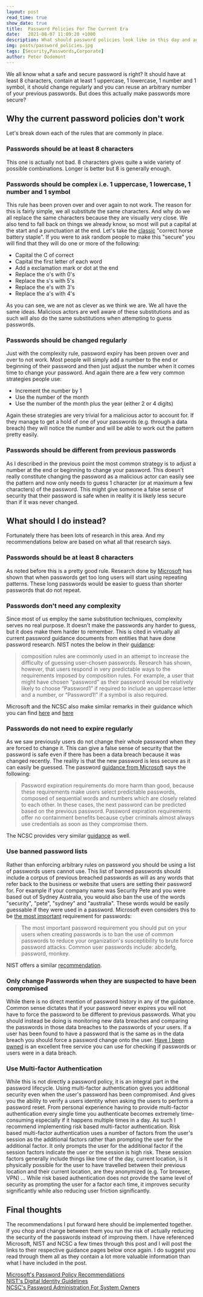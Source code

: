 ```yaml
---
layout: post
read_time: true
show_date: true
title:  Password Policies For The Current Era
date:   2021-08-07 11:09:20 +1000
description: What should password policies look like in this day and age.
img: posts/password_policies.jpg
tags: [Security,Passwords,Corporate]
author: Peter Dodemont
---
```

We all know what a safe and secure password is right? It should have at least 8 characters, contain at least 1 uppercase, 1 lowercase, 1 number and 1 symbol, it should change regularly and you can reuse an arbitrary number of your previous passwords. But does this actually make passwords more secure?

## Why the current password policies don't work
Let's break down each of the rules that are commonly in place.

### Passwords should be at least 8 characters
This one is actually not bad. 8 characters gives quite a wide variety of possible combinations. Longer is better but 8 is generally enough.

### Passwords should be complex i.e. 1 uppercase, 1 lowercase, 1 number and 1 symbol
This rule has been proven over and over again to not work. The reason for this is fairly simple, we all substitute the same characters. And why do we all replace the same characters because they are visually very close. We also tend to fall back on things we already know, so most will put a capital at the start and a punctuation at the end.
Let's take the [classic](https://xkcd.com/936/) "correct horse battery staple". If you were to ask random people to make this "secure" you will find  that they will do one or more of the following:
* Capital the C of correct
* Capital the first letter of each word
* Add a exclamation mark or dot at the end
* Replace the o's with 0's
* Replace the s's with 5's
* Replace the e's with 3's
* Replace the a's with 4's

As you can see, we are not as clever as we think we are. We all have the same ideas. Malicious actors are well aware of these substitutions and as such will also do the same substitutions when attempting to guess passwords.

### Passwords should be changed regularly
Just with the complexity rule, password expiry has been proven over and over to not work. Most people will simply add a number to the end or beginning of their password and then just adjust the number when it comes time to change your password. And again there are a few very common strategies people use:
* Increment the number by 1
* Use the number of the month
* Use the number of the month plus the year (either 2 or 4 digits)

Again these strategies are very trivial for a malicious actor to account for. If they manage to get a hold of one of your passwords (e.g. through a data breach) they will notice the number and will be able to work out the pattern pretty easily.

### Passwords should be different from previous passwords
As I described in the previous point the most common strategy is to adjust a number at the end or beginning to change your password. This doesn't really constitute changing the password as a malicious actor can easily see the pattern and now only needs to guess 1  character (or at maximum a few characters) of the password. This might give someone a false sense of security that their password is safe when in reality it is likely less secure than if it was never changed.

## What should I do instead?

Fortunately there has been lots of research in this area. And my recommendations below are based on what all that research says.

### Passwords should be at least 8 characters
As noted before this is a pretty good rule. Research done by [Microsoft](https://docs.microsoft.com/en-us/microsoft-365/admin/misc/password-policy-recommendations?view=o365-worldwide#requiring-long-passwords) has shown that when passwords get too long users will start using repeating patterns. These long passwords would be easier to guess than shorter passwords that do not repeat.

### Passwords don't need any complexity
Since most of us employ the same substitution techniques, complexity serves no real purpose. It doesn't make the passwords any harder to guess, but it does make them harder to remember. This is cited in virtually all current password guidance documents from entities that have done password research. NIST notes the below in their [guidance](https://pages.nist.gov/800-63-3/sp800-63b.html#appA):
>composition rules are commonly used in an attempt to increase the difficulty of guessing user-chosen passwords. Research has shown, however, that users respond in very predictable ways to the requirements imposed by composition rules. For example, a user that might have chosen “password” as their password would be relatively likely to choose “Password1” if required to include an uppercase letter and a number, or “Password1!” if a symbol is also required.

Microsoft and the NCSC also make similar remarks in their guidance which you can find [here](https://docs.microsoft.com/en-us/microsoft-365/admin/misc/password-policy-recommendations?view=o365-worldwide#requiring-the-use-of-multiple-character-sets) and [here](https://www.ncsc.gov.uk/collection/passwords/updating-your-approach#tip5-password-collection)

### Passwords do not need to expire regularly
As we saw previously users do not change their whole password when they are forced to change it. This can give a false sense of security that the password is safe even if there has been a data breach because it was changed recently. The reality is that the new password is less secure as it can easily be guessed. The password [guidance from Microsoft](https://www.ncsc.gov.uk/collection/passwords/updating-your-approach#tip5-password-collection) says the following:
>Password expiration requirements do more harm than good, because these requirements make users select predictable passwords, composed of sequential words and numbers which are closely related to each other. In these cases, the next password can be predicted based on the previous password. Password expiration requirements offer no containment benefits because cyber criminals almost always use credentials as soon as they compromise them.

The NCSC provides very similar [guidance](https://www.ncsc.gov.uk/collection/passwords/updating-your-approach#tip4-password-collection) as well.

### Use banned password lists
Rather than enforcing arbitrary rules on password you should be using a list of passwords users cannot use. This list of banned passwords should include a corpus of previous breached passwords as will as any words that refer back to the business or website that users are setting their password for. For example if your company name was Security Pete and you were based out of Sydney Australia, you would also ban the use of the words "security", "pete", "sydney" and "australia". These words would be easily guessable if they were used in a password. Microsoft even considers this to be [the most important](https://docs.microsoft.com/en-us/microsoft-365/admin/misc/password-policy-recommendations?view=o365-worldwide#ban-common-passwords) requirement for passwords:
>The most important password requirement you should put on your users when creating passwords is to ban the use of common passwords to reduce your organization's susceptibility to brute force password attacks. Common user passwords include: abcdefg, password, monkey.

NIST offers a similar [recommendation](https://pages.nist.gov/800-63-3/sp800-63b.html#appA).

### Only change Passwords when they are suspected to have been compromised
While there is no direct mention of password history in any of the guidance. Common sense dictates that if your password never expires you will not have to force the password to be different to previous passwords. What you should instead be doing is monitoring new data breaches and comparing the passwords in those data breaches to the passwords of your users. If a user has been found to have a password that is the same as in the data breach you should force a password change onto the user. [Have I been pwned](https://haveibeenpwned.com/) is an excellent free service you can use for checking if passwords or users were in a data breach.

### Use Multi-factor Authentication
While this is not directly a password policy, it is an integral part in the password lifecycle. Using multi-factor authentication gives you additional security even when the user's password has been compromised. And gives you the ability to verify a users identity when asking the users to perform a password reset.
From personal experience having to provide multi-factor authentication every single time you authenticate becomes extremely time-consuming especially if it happens multiple times in a day. As such I recommend implementing risk based multi-factor authentication. Risk based multi-factor authentication uses a number of factors from the user's session as the additional factors rather than prompting the user for the additional factor. It only prompts the user for the additional factor if the session factors indicate the user or the session is high risk. These session factors generally include things like time of the day, current location, is it physically possible for the user to have travelled between their previous location and their current location, are they anonymized (e.g. Tor browser, VPN) ...
While risk based authentication does not provide the same level of security as prompting the user for a factor each time, it improves security significantly while also reducing user friction significantly.

## Final thoughts

The recommendations I put forward here should be implemented together. If you chop and change between them you run the risk of actually reducing the security of the passwords instead of improving them.
I have referenced Microsoft, NIST and NCSC a few times through this post and I will post the links to their respective guidance pages below once again. I do suggest you read through them all as they contain a lot more valuable information than what I have included in the post.

[Microsoft's Password Policy Recommendations](https://docs.microsoft.com/en-us/microsoft-365/admin/misc/password-policy-recommendations?view=o365-worldwide)  
[NIST's Digital Identity Guidelines](https://pages.nist.gov/800-63-3/sp800-63b.html)  
[NCSC's Password Administration For System Owners](https://www.ncsc.gov.uk/collection/passwords)  